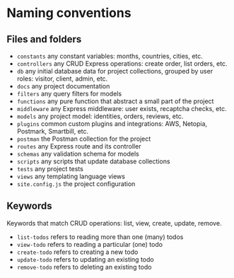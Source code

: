 # Naming conventions

## Files and folders

- `constants` any constant variables: months, countries, cities, etc.
- `controllers` any CRUD Express operations: create order, list orders, etc.
- `db` any initial database data for project collections, grouped by user roles: visitor, client, admin, etc.
- `docs` any project documentation
- `filters` any query filters for models
- `functions` any pure function that abstract a small part of the project
- `middleware` any Express middleware: user exists, recaptcha checks, etc.
- `models` any project model: identities, orders, reviews, etc.
- `plugins` common custom plugins and integrations: AWS, Netopia, Postmark, Smartbill, etc.
- `postman` the Postman collection for the project
- `routes` any Express route and its controller
- `schemas` any validation schema for models
- `scripts` any scripts that update database collections
- `tests` any project tests
- `views` any templating language views
- `site.config.js` the project configuration

## Keywords

Keywords that match CRUD operations: list, view, create, update, remove.

- `list-todos` refers to reading more than one (many) todos
- `view-todo` refers to reading a particular (one) todo
- `create-todo` refers to creating a new todo
- `update-todo` refers to updating an existing todo
- `remove-todo` refers to deleting an existing todo
